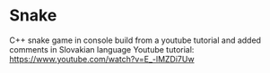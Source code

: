 # Snake
C++ snake game in console build from a youtube tutorial and added comments in Slovakian language
Youtube tutorial: https://www.youtube.com/watch?v=E_-lMZDi7Uw
